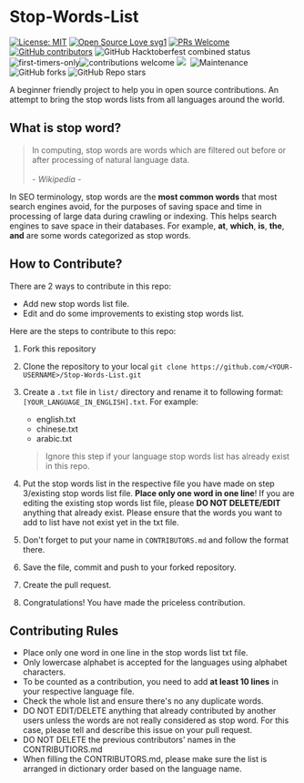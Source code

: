 # Stop-Words-List

[![License: MIT](https://img.shields.io/badge/License-MIT-yellow.svg)](https://opensource.org/licenses/MIT) [![Open Source Love svg1](https://badges.frapsoft.com/os/v1/open-source.svg?v=103)](https://github.com/ellerbrock/open-source-badges/) [![PRs Welcome](https://img.shields.io/badge/PRs-welcome-brightgreen.svg?style=flat-square)](http://makeapullrequest.com) [![GitHub contributors](https://img.shields.io/github/contributors/ddhira123/Stop-Words-List.svg)](https://GitHub.com/ddhira123/Stop-Words-List/graphs/contributors/) ![GitHub Hacktoberfest combined status](https://img.shields.io/github/hacktoberfest/2020/ddhira123/Stop-Words-List) ![first-timers-only](https://img.shields.io/badge/first--timers--only-friendly-yellow.svg?style=flat)![contributions welcome](https://img.shields.io/static/v1.svg?label=Contributions&message=Welcome&color=0059b3&style=flat-square) ![](https://img.shields.io/github/repo-size/ddhira123/Stop-Words-List.svg?label=Repo%20size&style=flat-square)&nbsp; ![Maintenance](https://img.shields.io/maintenance/yes/2020)![GitHub forks](https://img.shields.io/github/forks/ddhira123/Stop-Words-List?style=social) ![GitHub Repo stars](https://img.shields.io/github/stars/ddhira123/Stop-Words-List?style=social) 
</p>
A beginner friendly project to help you in open source contributions. An attempt to bring the stop words lists from all languages around the world.

## What is stop word?

> In computing, stop words are words which are filtered out before or after processing of natural language data. <br><br>
> \- *Wikipedia* -

In SEO terminology, stop words are the **most common words** that most search engines avoid, for the purposes of saving space and time in processing of large data during crawling or indexing. This helps search engines to save space in their databases. For example, **at**, **which**, **is**, **the**, **and** are some words categorized as stop words.

## How to Contribute?

There are 2 ways to contribute in this repo:

- Add new stop words list file. 
- Edit and do some improvements to existing stop words list.

Here are the steps to contribute to this repo:

1. Fork this repository
2. Clone the repository to your local
    `git clone https://github.com/<YOUR-USERNAME>/Stop-Words-List.git`
3. Create a `.txt` file in `list/` directory and rename it to following format: `[YOUR_LANGUAGE_IN_ENGLISH].txt`. For example:
    - english.txt
    - chinese.txt
    - arabic.txt
  
    > Ignore this step if your language stop words list has already exist in this repo.

4. Put the stop words list in the respective file you have made on step 3/existing stop words list file. **Place only one word in one line**! If you are editing the existing stop words list file, please **DO NOT DELETE/EDIT** anything that already exist. Please ensure that the words you want to add to list have not exist yet in the txt file.
5. Don't forget to put your name in `CONTRIBUTORS.md` and follow the format there.
6. Save the file, commit and push to your forked repository.
7. Create the pull request.
8. Congratulations! You have made the priceless contribution.

## Contributing Rules

- Place only one word in one line in the stop words list txt file.
- Only lowercase alphabet is accepted for the languages using alphabet characters. 
- To be counted as a contribution, you need to add **at least 10 lines** in your respective language file.
- Check the whole list and ensure there's no any duplicate words.
- DO NOT EDIT/DELETE anything that already contributed by another users unless the words are not really considered as stop word. For this case, please tell and describe this issue on your pull request.
- DO NOT DELETE the previous contributors' names in the CONTRIBUTIORS.md
- When filling the CONTRIBUTORS.md, please make sure the list is arranged in dictionary order based on the language name. 


